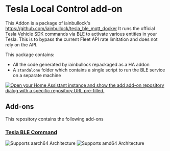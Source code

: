 # Tesla Local Control add-on

This Addon is a package of iainbullock's https://github.com/iainbullock/tesla_ble_mqtt_docker
It runs the official Tesla Vehicle SDK commands via BLE to activate various entities in your Tesla.
This is to bypass the current Fleet API rate limitation and does not rely on the API.

This package contains:
- All the code generated by iainbullock repackaged as a HA addon
- A `standalone` folder which contains a single script to run the BLE service on a separate machine

[![Open your Home Assistant instance and show the add add-on repository dialog with a specific repository URL pre-filled.](https://my.home-assistant.io/badges/supervisor_add_addon_repository.svg)](https://my.home-assistant.io/redirect/supervisor_add_addon_repository/?repository_url=https://github.com/raphmur/tesla-local-control-addon)

## Add-ons

This repository contains the following add-ons

### [Tesla BLE Command](./tesla_ble_commands)

![Supports aarch64 Architecture][aarch64-shield]
![Supports amd64 Architecture][amd64-shield]


<!--
Notes to developers after forking or using the github template feature:
- While developing comment out the 'image' key from 'example/config.yaml' to make the supervisor build the addon
  - Remember to put this back when pushing up your changes.
- When you merge to the 'main' branch of your repository a new build will be triggered.
  - Make sure you adjust the 'version' key in 'example/config.yaml' when you do that.
  - Make sure you update 'example/CHANGELOG.md' when you do that.
  - The first time this runs you might need to adjust the image configuration on github container registry to make it public
  - You may also need to adjust the github Actions configuration (Settings > Actions > General > Workflow > Read & Write)
- Adjust the 'image' key in 'example/config.yaml' so it points to your username instead of 'home-assistant'.
  - This is where the build images will be published to.
- Rename the example directory.
  - The 'slug' key in 'example/config.yaml' should match the directory name.
- Adjust all keys/url's that points to 'home-assistant' to now point to your user/fork.
- Share your repository on the forums https://community.home-assistant.io/c/projects/9
- Do awesome stuff!
 -->

[aarch64-shield]: https://img.shields.io/badge/aarch64-yes-green.svg
[amd64-shield]: https://img.shields.io/badge/amd64-yes-green.svg

